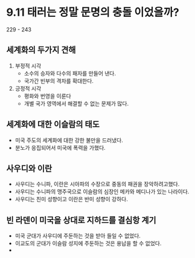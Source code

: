 # 9.11 태러는 정말 **문명의 충돌** 이었을까?

229 - 243

## 세계화의 두가지 견해
1. 부정적 시각
	* 소수의 승자와 다수의 패자를 만들어 낸다.
	* 국가간 빈부의 격차를 확대한다.
2. 긍정적 시각
	* 평화와 번영을 이룬다
	* 개별 국가 영역에서 해결할 수 없는 문제가 많다.


## 세계화에 대한 이슬람의 태도
- 미국 주도의 세계화에 대한 강한 불만을 드러냈다. 
- 분노가 응집되어서 미국에 폭력을 가했다. 

## 사우디와 이란 
- 사우디는 수니파, 이란은 시아파의 수장으로 중동의 패권을 장악하려고했다.
- 사우디는 수니파의 맹주국으로  이슬람의 심장인 메카와 메디나가 있는 나라이다.
- 사우디는 친미 성향이고 이란은 반미 성향이 강하다.

## 빈 라덴이 미국을 상대로 지하드를 결심항 계기
- 미국 군대가 사우디에 주둔하는 것을 받아 들일 수 없었다.
- 이교도의 군대가 이슬람 성지에 주둔하는 것은 용납을 할 수 없었다.
- 
